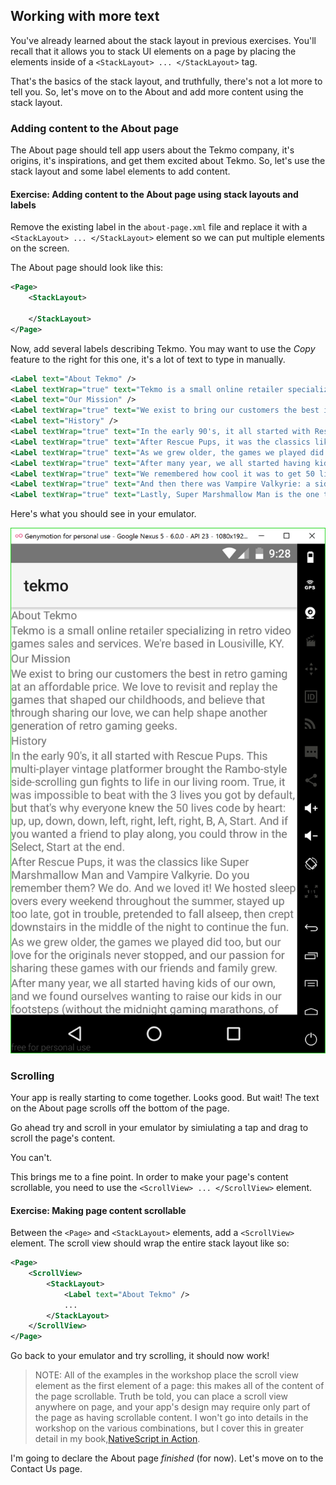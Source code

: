 ## Working with more text

You've already learned about the stack layout in previous exercises. You'll recall that it allows you to stack UI elements on a page by placing the elements inside of a `<StackLayout> ... </StackLayout>` tag. 

That's the basics of the stack layout, and truthfully, there's not a lot more to tell you. So, let's move on to the About and add more content using the stack layout.

### Adding content to the About page

The About page should tell app users about the Tekmo company, it's origins, it's inspirations, and get them excited about Tekmo. So, let's use the stack layout and some label elements to add content.

<h4 class="exercise-start">
    <b>Exercise</b>: Adding content to the About page using stack layouts and labels
</h4>

Remove the existing label in the `about-page.xml` file and replace it with a `<StackLayout> ... </StackLayout>` element so we can put multiple elements on the screen.

The About page should look like this:

```xml
<Page>
    <StackLayout>

    </StackLayout>
</Page>
```

Now, add several labels describing Tekmo. You may want to use the *Copy* feature to the right for this one, it's a lot of text to type in manually.

```xml
<Label text="About Tekmo" />
<Label textWrap="true" text="Tekmo is a small online retailer specializing in retro video games sales and services. We're based in Lousiville, KY." />
<Label text="Our Mission" />
<Label textWrap="true" text="We exist to bring our customers the best in retro gaming at an affordable price. We love to revisit and replay the games that shaped our childhoods, and believe that through sharing our love, we can help shape another generation of retro gaming geeks." />
<Label text="History" />
<Label textWrap="true" text="In the early 90's, it all started with Rescue Pups. This multi-player vintage platformer brought the Rambo-style side-scrolling gun fights to life in our living room. True, it was impossible to beat with the 3 lives you got by default, but that's why everyone knew the 50 lives code by heart: up, up, down, down, left, right, left, right, B, A, Start. And if you wanted a friend to play along, you could throw in the Select, Start at the end." />
<Label textWrap="true" text="After Rescue Pups, it was the classics like Super Marshmallow Man and Vampire Valkyrie. Do you remember them? We do. And we loved it! We hosted sleep overs every weekend throughout the summer, stayed up too late, got in trouble, pretended to fall alseep, then crept downstairs in the middle of the night to continue the fun." />
<Label textWrap="true" text="As we grew older, the games we played did too, but our love for the originals never stopped, and our passion for sharing these games with our friends and family grew." />
<Label textWrap="true" text="After many year, we all started having kids of our own, and we found ourselves wanting to raise our kids in our footsteps (without the midnight gaming marathons, of course). We wanted our kids to relive the adventure. Relive the thrills. Relive the classics. Tekmo was born." />
<Label textWrap="true" text="We remembered how cool it was to get 50 lives, so now our kids could enjoy playing through Rescue Pups for hours." />
<Label textWrap="true" text="And then there was Vampire Valkyrie: a side-scrolling adventure into the depths of Transylvania seeking out Dracula and his minions. After gathering your supplies in local towns, you embarked on a journey through the countryside to rescue trapped village people. We never forget to bring your stake and darn your garlic. And when we finally meet Dracula face-to-face, holy water didn't save us. And now, the fate of the world is on another 7 year old's shoulders." />
<Label textWrap="true" text="Lastly, Super Marshmallow Man is the one that pushed us over the edge with its iconic landscapes filled with clouds and wonderous sky scenes. We regularly play through the 12 worlds of Mallow Kingdom while avoiding the hungry Chompers with our friends and families: the best part is still watching someone get too close to the flames and melt!" />
```

Here's what you should see in your emulator.

![image](images/chapter5/about-no-scroll.png)

<div class="exercise-end"></div>

### Scrolling

Your app is really starting to come together. Looks good. But wait! The text on the About page scrolls off the bottom of the page. 

Go ahead try and scroll in your emulator by simiulating a tap and drag to scroll the page's content. 

You can't.

This brings me to a fine point. In order to make your page's content scrollable, you need to use the `<ScrollView> ... </ScrollView>` element.

<h4 class="exercise-start">
    <b>Exercise</b>: Making page content scrollable
</h4>

Between the `<Page>` and `<StackLayout>` elements, add a `<ScrollView>` element. The scroll view should wrap the entire stack layout like so:

```xml
<Page>
    <ScrollView>
        <StackLayout>
            <Label text="About Tekmo" />
            ...
        </StackLayout>
    </ScrollView>
</Page>
``` 

Go back to your emulator and try scrolling, it should now work!

<div class="exercise-end"></div>

> NOTE: All of the examples in the workshop place the scroll view element as the first element of a page: this makes all of the content of the page scrollable. Truth be told, you can place a scroll view anywhere on page, and your app's design may require only part of the page as having scrollable content. I won't go into details in the workshop on the various combinations, but I cover this in greater detail in my book,[NativeScript in Action](http://bit.ly/nsinaction). 

I'm going to declare the About page *finished* (for now). Let's move on to the Contact Us page.